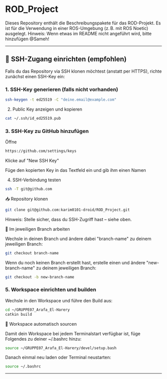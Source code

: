 # ROD_Project

Dieses Repository enthält die Beschreibungspakete für das ROD-Projekt. Es ist für die Verwendung in einer ROS-Umgebung (z. B. mit ROS Noetic) ausgelegt.
Hinweis: Wenn etwas im README nicht angeführt wird, bitte hinzufügen @Sameh!

---

## 🔑 SSH-Zugang einrichten (empfohlen)

Falls du das Repository via SSH klonen möchtest (anstatt per HTTPS), richte zunächst einen SSH-Key ein:

### 1. SSH-Key generieren (falls nicht vorhanden)

```bash
ssh-keygen -t ed25519 -C "deine.email@example.com"
```

2. Public Key anzeigen und kopieren

```bash
cat ~/.ssh/id_ed25519.pub
```
### 3. SSH-Key zu GitHub hinzufügen

  Öffne 
  ```bash 
  https://github.com/settings/keys
  ```

  Klicke auf "New SSH Key"

  Füge den kopierten Key in das Textfeld ein und gib ihm einen Namen

4. SSH-Verbindung testen

```bash
ssh -T git@github.com
```
📥 Repository klonen

```bash
git clone git@github.com:karim0101-droid/ROD_Project.git
```
  Hinweis: Stelle sicher, dass du SSH-Zugriff hast – siehe oben.


🌿 Im jeweiligen Branch arbeiten

Wechsle in deinen Branch und ändere dabei "branch-name" zu deinem jeweiligen Branch:
```bash
git checkout branch-name
```
Wenn du noch keinen Branch erstellt hast, erstelle einen und ändere "new-branch-name" zu deinem jeweiligen Branch:
```bash
git checkout -b new-branch-name
```


### 5. Workspace einrichten und builden


Wechsle in den Workspace und führe den Build aus:
```bash
cd ~/GRUPPE07_Arafa_El-Harery
catkin build
```


📡 Workspace automatisch sourcen

Damit dein Workspace bei jedem Terminalstart verfügbar ist, füge Folgendes zu deiner ~/.bashrc hinzu:
```bash
source ~/GRUPPE07_Arafa_El-Harery/devel/setup.bash
```
Danach einmal neu laden oder Terminal neustarten:
```bash
source ~/.bashrc
```

---
